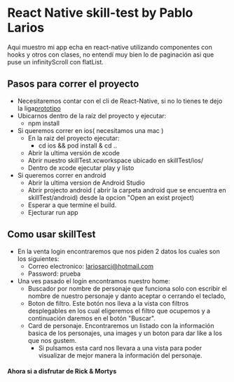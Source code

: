 # React Native skill-test by Pablo Larios

Aqui muestro mi app echa en react-native utilizando componentes con hooks y otros con clases, no entendí muy bien lo de paginación asi que puse un infinityScroll con flatList.

## Pasos para correr el proyecto

- Necesitaremos contar con el cli de React-Native, si no lo tienes te dejo la liga[prototipo](https://reactnative.dev/docs/environment-setup)
- Ubicarnos dentro de la raíz del proyecto y ejecutar:
    - npm install
- Si queremos correr en ios( necesitamos una mac )
    -   En la raiz del proyecto ejecutar:
        - cd ios && pod install & cd ..
    -   Abrir la ultima versión de xcode
    -   Abrir nuestro skillTest.xcworkspace ubicado en skillTest/ios/
    -   Dentro de xcode ejecutar play y listo
- Si queremos correr en android
    -   Abrir la ultima version de Android Studio
    -   Abrir projecto android ( abrir la carpeta android que se encuentra en skillTest/android) desde la opcion "Open an exist project)
    -   Esperar a que termine el build.
    -   Ejecturar run app

## Como usar skillTest

- En la venta login encontraremos que nos piden 2 datos los cuales son los siguientes:
    -   Correo electronico: lariosarci@hotmail.com
    -   Password: prueba
- Una ves pasado el login encontramos nuestro home:
    -   Buscador por nombre de personaje que funciona solo con escribir el nombre de nuestro personaje y danto aceptar o cerrando el teclado,
    -   Boton de filtro. Este botón nos lleva a la vista con filtros desplegables en los cual eligeremos el filtro que ocupemos y a continuación daremos en el botón "Buscar".
    -   Card de personaje. Encontraremos un listado con la información basica de los personajes, una images y un boton para dar like a los que nos gustem.
        -   Si pulsamos esta card nos llevara a una vista para poder visualizar de mejor manera la información del personaje.

#### Ahora si a disfrutar de Rick & Mortys